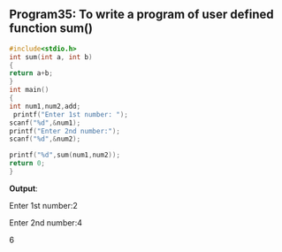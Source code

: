 ## Program35: To write a program of user defined function sum()
```C
#include<stdio.h>
int sum(int a, int b)
{
return a+b;	
}
int main()
{
int num1,num2,add;
 printf("Enter 1st number: ");
scanf("%d",&num1);
printf("Enter 2nd number:");
scanf("%d",&num2);

printf("%d",sum(num1,num2));
return 0;
}
```
**Output**:

 Enter 1st number:2
 
 Enter 2nd number:4
 
 6
